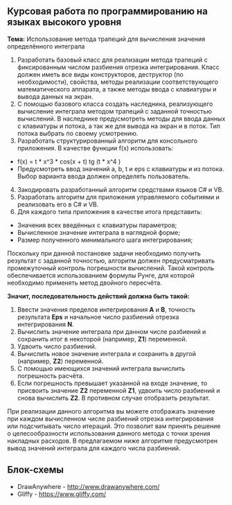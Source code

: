 ﻿Курсовая работа по программированию на языках высокого уровня
-------------------------------------------------------------

**Тема:** Использование метода трапеций для вычисления значения определённого интеграла

1. Разработать базовый класс для реализации метода трапеций с фиксированным числом разбиения отрезка интегрирования.
Класс должен иметь все виды конструкторов, деструктор (по необходимости), свойства, методы реализации 
соответствующего математического аппарата, а также методы ввода с клавиатуры и вывода данных на экран.
2. С помощью базового класса создать наследника, реализующего вычисление интеграла методом трапеций с 
заданной точностью вычислений. 
В наследнике предусмотреть методы для ввода данных с клавиатуры и потока, а так же для вывода на экран и в поток. 
Тип потока выбрать по своему усмотрению.
3. Разработать структурированный алгоритм для консольного приложения. В качестве функции f(x) использовать:
 * f(x) = t * x^3 * cos(x + t) tg (t * x^4 )
 * Предусмотреть ввод значений a, b, t и eps с клавиатуры и из потока. Выбор варианта ввода должен определять пользователь.
4. Закодировать разработанный алгоритм средствами языков C# и VB.
5. Разработать алгоритм для приложения управляемого событиями и реализовать его в C# и VB.
6. Для каждого типа приложения в качестве итога представить:
  * Значения всех введённых с клавиатуры параметров;
  * Вычисленное значение интеграла в наглядной форме;
  * Размер полученного минимального шага интегрирования;
  
Поскольку при данной постановке задачи необходимо получить результат с заданной точностью,
алгоритм должен предусматривать промежуточный контроль погрешности вычислений.
Такой контроль обеспечивается использованием формулы Рунге, 
для которой необходимо применять метод двойного пересчёта.

**Значит, последовательность действий должна быть такой:**

1. Ввести значения пределов интегрирования **A** и **B**, точность результата **Eps** и начальное число разбиений отрезка интегрирования **N**.
2. Вычислить значение интеграла при данном числе разбиений и сохранить итог в некоторой (например, **Z1**) переменной.
3. Удвоить число разбиений.
4. Вычислить новое значение интеграла и сохранить в другой (например, **Z2**) переменной.
5. С помощью имеющихся значений интеграла вычислить погрешность расчёта.
6. Если погрешность превышает указанной на входе значение, то присвоить значение **Z2** переменной **Z1**, удвоить число разбиений и снова вычислить **Z2**. В противном случае отобразить результат.

При реализации данного алгоритма вы можете отображать значение при каждом вычисленном числе разбиений
отрезка интегрирования или подсчитывать число итераций. 
Это позволит вам принять решение о целесообразности использования данного метода с точки зрения накладных расходов.
В предлагаемом ниже алгоритме предусмотрен вывод значений интеграла для каждого числа разбиений.


Блок-схемы
----------
* DrawAnywhere - http://www.drawanywhere.com/
* Gliffy - https://www.gliffy.com/

